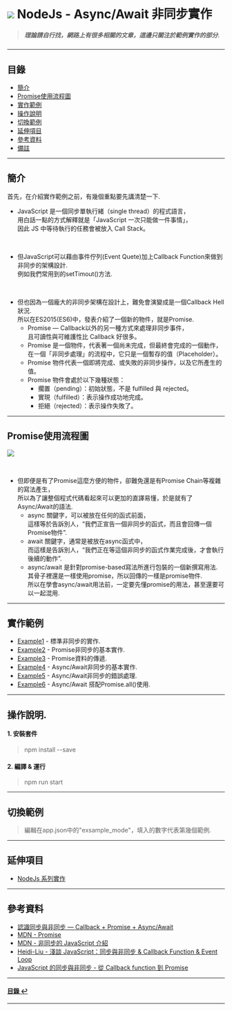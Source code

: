 # ![](https://drive.google.com/uc?id=10INx5_pkhMcYRdx_OO4rXNXxcsvPtBYq) NodeJs - Async/Await 非同步實作
> ##### 理論請自行找，網路上有很多相關的文章，這邊只關注於範例實作的部分.

---

<!--ts-->
## 目錄
* [簡介](#簡介)
* [Promise使用流程圖](#Promise使用流程圖)
* [實作範例](#實作範例)
* [操作說明](#操作說明)
* [切換範例](#切換範例)
* [延伸項目](#延伸項目)
* [參考資料](#參考資料)
* [備註](#備註)
<!--te-->

---

## 簡介
首先，在介紹實作範例之前，有幾個重點要先講清楚一下.
- JavaScript 是一個同步單執行緒（single thread）的程式語言，<br>
  用白話一點的方式解釋就是「JavaScript 一次只能做一件事情」，<br>
  因此 JS 中等待執行的任務會被放入 Call Stack。

<br>

- 但JavaScript可以藉由事件佇列(Event Quete)加上Callback Function來做到非同步的架構設計.<br>
  例如我們常用到的setTimout()方法.

<br>

- 但也因為一個龐大的非同步架構在設計上，難免會演變成是一個Callback Hell狀況. <br>
  所以在ES2015(ES6)中，發表介紹了一個新的物件，就是Promise. <br>
  - Promise — Callback以外的另一種方式來處理非同步事件，<br>
    且可讀性與可維護性比 Callback 好很多。<br>
  - Promise 是一個物件，代表著一個尚未完成，但最終會完成的一個動作，<br>
    在一個「非同步處理」的流程中，它只是一個暫存的值（Placeholder）。<br>
  - Promise 物件代表一個即將完成、或失敗的非同步操作，以及它所產生的值。<br>
  - Promise 物件會處於以下幾種狀態：
    - 擱置（pending）：初始狀態，不是 fulfilled 與 rejected。
    - 實現（fulfilled）：表示操作成功地完成。
    - 拒絕（rejected）：表示操作失敗了。

---

## Promise使用流程圖
![](https://drive.google.com/uc?id=1oT_SbVq45bgtod-riZV5LJc8BvJYUvIy)


<br>

- 但即便是有了Promise這麼方便的物件，卻難免還是有Promise Chain等複雜的寫法產生，<br>
  所以為了讓整個程式代碼看起來可以更加的直譯易懂，於是就有了Async/Await的語法.<br>
  - async 關鍵字，可以被放在任何的函式前面，<br>這樣等於告訴別人，“我們正宣告一個非同步的函式，而且會回傳一個Promise物件”. <br>
  - await 關鍵字，通常是被放在async函式中，<br>而這樣是告訴別人，“我們正在等這個非同步的函式作業完成後，才會執行後續的動作”. <br>
  - async/await 是針對promise-based寫法所進行包裝的一個新撰寫用法.<br>
    其骨子裡還是一樣使用promise，所以回傳的一樣是promise物件.<br>
    所以在學會async/await用法前，一定要先懂promise的用法，甚至還要可以一起混用.

---

## 實作範例
- [Example1](https://github.com/RC-Dev-Tech/nodejs-async-await/blob/main/src/examples/example1.ts) - 標準非同步的實作.
- [Example2](https://github.com/RC-Dev-Tech/nodejs-async-await/blob/main/src/examples/example2.ts) - Promise非同步的基本實作.
- [Example3](https://github.com/RC-Dev-Tech/nodejs-async-await/blob/main/src/examples/example3.ts) - Promise資料的傳遞.
- [Example4](https://github.com/RC-Dev-Tech/nodejs-async-await/blob/main/src/examples/example4.ts) - Async/Await非同步的基本實作.
- [Example5](https://github.com/RC-Dev-Tech/nodejs-async-await/blob/main/src/examples/example5.ts) - Async/Await非同步的錯誤處理.
- [Example6](https://github.com/RC-Dev-Tech/nodejs-async-await/blob/main/src/examples/example6.ts) - Async/Await 搭配Promise.all()使用.

---

## 操作說明.
#### 1. 安裝套件
> npm install --save
#### 2. 編譯 & 運行
> npm run start

---

## 切換範例
> 編輯在app.json中的"exsample_mode"，填入的數字代表第幾個範例.

---

## 延伸項目
* [NodeJs 系列實作](https://github.com/RC-Dev-Tech/nodejs-index) <br>

---

## 參考資料
* [認識同步與非同步 — Callback + Promise + Async/Await](https://medium.com/%E9%BA%A5%E5%85%8B%E7%9A%84%E5%8D%8A%E8%B7%AF%E5%87%BA%E5%AE%B6%E7%AD%86%E8%A8%98/%E5%BF%83%E5%BE%97-%E8%AA%8D%E8%AD%98%E5%90%8C%E6%AD%A5%E8%88%87%E9%9D%9E%E5%90%8C%E6%AD%A5-callback-promise-async-await-640ea491ea64) <br>
* [MDN - Promise](https://developer.mozilla.org/zh-TW/docs/Web/JavaScript/Reference/Global_Objects/Promise) <br>
* [MDN - 非同步的 JavaScript 介紹](https://developer.mozilla.org/zh-TW/docs/Learn/JavaScript/Asynchronous/Introducing) <br>
* [Heidi-Liu - 淺談 JavaScript：同步與非同步 & Callback Function & Event Loop](https://hackmd.io/@Heidi-Liu/note-javascript-callback) <br>
* [JavaScript 的同步與非同步 - 從 Callback function 到 Promise](https://nicolakacha.coderbridge.io/2020/09/11/sync-async/) <br>

---
<!--ts-->
#### [目錄 ↩](#目錄)
<!--te-->
---
